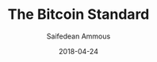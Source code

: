 ---
layout: writing
title: The Bitcoin Standard
date: 2018-04-24
categories: ['Bitcoin Economics']
author: ['Saifedean Ammous']
excerpt: When a pseudonymous programmer introduced “a new electronic cash system that’s fully peer-to-peer, with no trusted third party” to a small online mailing list in 2008, very few paid attention. Ten years later, and against all odds, this upstart autonomous decentralized software offers an unstoppable and globally-accessible hard money alternative to modern central banks.
external_url: https://www.amazon.com/Bitcoin-Standard-Decentralized-Alternative-Central/dp/1119473861
---